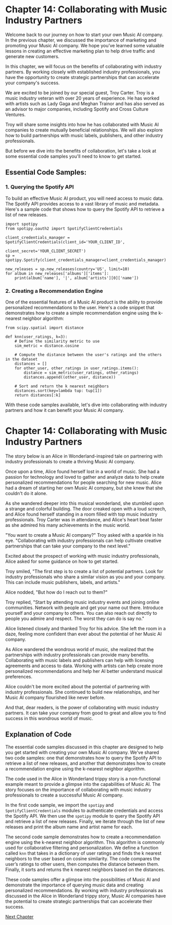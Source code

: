 # Chapter 14: Collaborating with Music Industry Partners

Welcome back to our journey on how to start your own Music AI company. In the previous chapter, we discussed the importance of marketing and promoting your Music AI company. We hope you’ve learned some valuable lessons in creating an effective marketing plan to help drive traffic and generate new customers.

In this chapter, we will focus on the benefits of collaborating with industry partners. By working closely with established industry professionals, you have the opportunity to create strategic partnerships that can accelerate your company's success.

We are excited to be joined by our special guest, Troy Carter. Troy is a music industry veteran with over 20 years of experience. He has worked with artists such as Lady Gaga and Meghan Trainor and has also served as an advisor to major companies, including Spotify and Cross Culture Ventures.

Troy will share some insights into how he has collaborated with Music AI companies to create mutually beneficial relationships. We will also explore how to build partnerships with music labels, publishers, and other industry professionals.

But before we dive into the benefits of collaboration, let's take a look at some essential code samples you'll need to know to get started. 

## Essential Code Samples:
 
### 1. Querying the Spotify API
 
To build an effective Music AI product, you will need access to music data. The Spotify API provides access to a vast library of music and metadata. Here's a sample code that shows how to query the Spotify API to retrieve a list of new releases. 

```
import spotipy
from spotipy.oauth2 import SpotifyClientCredentials

client_credentials_manager = SpotifyClientCredentials(client_id='YOUR_CLIENT_ID',
                                                      client_secret='YOUR_CLIENT_SECRET')
sp = spotipy.Spotify(client_credentials_manager=client_credentials_manager)

new_releases = sp.new_releases(country='US', limit=10)
for album in new_releases['albums']['items']:
    print(album['name'], '|', album['artists'][0]['name'])
```

### 2. Creating a Recommendation Engine

One of the essential features of a Music AI product is the ability to provide personalized recommendations to the user. Here's a code snippet that demonstrates how to create a simple recommendation engine using the k-nearest neighbor algorithm:

```
from scipy.spatial import distance

def knn(user_ratings, k=3):
    # Define the similarity metric to use
    sim_metric = distance.cosine

    # Compute the distance between the user's ratings and the others in the dataset
    distances = []
    for other_user, other_ratings in user_ratings.items():
        distance = sim_metric(user_ratings, other_ratings)
        distances.append((other_user, distance))

    # Sort and return the k nearest neighbors
    distances.sort(key=lambda tup: tup[1])
    return distances[:k]
```

With these code samples available, let's dive into collaborating with industry partners and how it can benefit your Music AI company.
# Chapter 14: Collaborating with Music Industry Partners

The story below is an Alice in Wonderland-inspired tale on partnering with industry professionals to create a thriving Music AI company. 

Once upon a time, Alice found herself lost in a world of music. She had a passion for technology and loved to gather and analyze data to help create personalized recommendations for people searching for new music. Alice had a dream of starting her own Music AI company, but she knew that she couldn't do it alone. 

As she wandered deeper into this musical wonderland, she stumbled upon a strange and colorful building. The door creaked open with a loud screech, and Alice found herself standing in a room filled with top music industry professionals. Troy Carter was in attendance, and Alice's heart beat faster as she admired his many achievements in the music world.

"You want to create a Music AI company?" Troy asked with a sparkle in his eye. "Collaborating with industry professionals can help cultivate creative partnerships that can take your company to the next level."

Excited about the prospect of working with music industry professionals, Alice asked for some guidance on how to get started. 

Troy smiled, "The first step is to create a list of potential partners. Look for industry professionals who share a similar vision as you and your company. This can include music publishers, labels, and artists."

Alice nodded, "But how do I reach out to them?"

Troy replied, "Start by attending music industry events and joining online communities. Network with people and get your name out there. Introduce yourself and your company to others. You can also reach out directly to people you admire and respect. The worst they can do is say no."

Alice listened closely and thanked Troy for his advice. She left the room in a daze, feeling more confident than ever about the potential of her Music AI company.

As Alice wandered the wondrous world of music, she realized that the partnerships with industry professionals can provide many benefits. Collaborating with music labels and publishers can help with licensing agreements and access to data. Working with artists can help create more personalized recommendations and help her AI better understand musical preferences. 

Alice couldn't be more excited about the potential of partnering with industry professionals. She continued to build new relationships, and her Music AI company flourished like never before. 

And that, dear readers, is the power of collaborating with music industry partners. It can take your company from good to great and allow you to find success in this wondrous world of music.
## Explanation of Code

The essential code samples discussed in this chapter are designed to help you get started with creating your own Music AI company. We've shared two code samples: one that demonstrates how to query the Spotify API to retrieve a list of new releases, and another that demonstrates how to create a recommendation engine using the k-nearest neighbor algorithm.

The code used in the Alice in Wonderland trippy story is a non-functional example meant to provide a glimpse into the capabilities of Music AI. The story focuses on the importance of collaborating with music industry professionals to create a successful Music AI company.

In the first code sample, we import the `spotipy` and `SpotifyClientCredentials` modules to authenticate credentials and access the Spotify API. We then use the `spotipy` module to query the Spotify API and retrieve a list of new releases. Finally, we iterate through the list of new releases and print the album name and artist name for each.

The second code sample demonstrates how to create a recommendation engine using the k-nearest neighbor algorithm. This algorithm is commonly used for collaborative filtering and personalization. We define a function called `knn` that takes in a dictionary of user ratings and finds the k nearest neighbors to the user based on cosine similarity. The code compares the user’s ratings to other users, then computes the distance between them. Finally, it sorts and returns the k nearest neighbors based on the distances.

These code samples offer a glimpse into the possibilities of Music AI and demonstrate the importance of querying music data and creating personalized recommendations. By working with industry professionals as discussed in the Alice in Wonderland trippy story, Music AI companies have the potential to create strategic partnerships that can accelerate their success.


[Next Chapter](15_Chapter15.md)